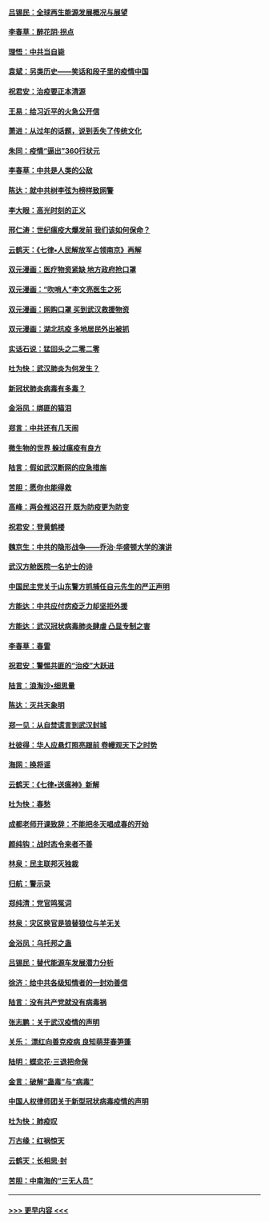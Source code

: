 #### [吕锡民：全球再生能源发展概况与展望](../pages/nsc993/n11890613.md?t=02241231) 
#### [李春草：醉花阴·拐点](../pages/nsc993/n11890567.md?t=02241231) 
#### [理悟：中共当自毙](../pages/nsc993/n11890559.md?t=02241231) 
#### [袁斌：另类历史——笑话和段子里的疫情中国](../pages/nsc993/n11889243.md?t=02241231) 
#### [祝君安：治疫要正本清源](../pages/nsc993/n11889085.md?t=02241231) 
#### [王易：给习近平的火急公开信](../pages/nsc993/n11888225.md?t=02241231) 
#### [萧进：从过年的话题，说到丢失了传统文化](../pages/nsc993/n11887732.md?t=02241231) 
#### [朱同：疫情“逼出”360行状元](../pages/nsc993/n11887678.md?t=02241231) 
#### [李春草：中共是人类的公敌](../pages/nsc993/n11887656.md?t=02241231) 
#### [陈达：就中共树李弦为榜样致网警](../pages/nsc993/n11887625.md?t=02241231) 
#### [李大眼：高光时刻的正义](../pages/nsc993/n11887585.md?t=02241231) 
#### [邢仁涛：世纪瘟疫大爆发前 我们该如何保命？](../pages/nsc993/n11887535.md?t=02241231) 
#### [云鹤天：《七律▪人民解放军占领南京》再解](../pages/nsc993/n11887524.md?t=02241231) 
#### [双元漫画：医疗物资紧缺 地方政府抢口罩](../pages/nsc993/n11884744.md?t=02241231) 
#### [双元漫画：“吹哨人”李文亮医生之死](../pages/nsc993/n11884705.md?t=02241231) 
#### [双元漫画：网购口罩 买到武汉救援物资](../pages/nsc993/n11884670.md?t=02241231) 
#### [双元漫画：湖北抗疫 多地居民外出被抓](../pages/nsc993/n11884643.md?t=02241231) 
#### [实话石说：猛回头之二零二零](../pages/nsc993/n11883968.md?t=02241231) 
#### [吐为快：武汉肺炎为何发生？](../pages/nsc993/n11882180.md?t=02241231) 
#### [新冠状肺炎病毒有多毒？](../pages/nsc993/n11881790.md?t=02241231) 
#### [金浴凤：绑匪的猫泪](../pages/nsc993/n11880664.md?t=02241231) 
#### [郑言：中共还有几天闹](../pages/nsc993/n11880645.md?t=02241231) 
#### [微生物的世界 躲过瘟疫有良方](../pages/nsc993/n11880492.md?t=02241231) 
#### [陆言：假如武汉断网的应急措施](../pages/nsc993/n11880619.md?t=02241231) 
#### [苦胆：愿你也能得救](../pages/nsc993/n11880601.md?t=02241231) 
#### [高峰：两会推迟召开  既为防疫更为防变](../pages/nsc993/n11879977.md?t=02241231) 
#### [祝君安：登黄鹤楼](../pages/nsc993/n11880583.md?t=02241231) 
#### [魏京生：中共的隐形战争——乔治‧华盛顿大学的演讲](../pages/nsc993/n11879765.md?t=02241231) 
#### [武汉方舱医院一名护士的诗](../pages/nsc993/n11878480.md?t=02241231) 
#### [中国民主党关于山东警方抓捕任自元先生的严正声明](../pages/nsc993/n11877506.md?t=02241231) 
#### [方能达：中共应付疠疫乏力却坚拒外援](../pages/nsc993/n11877497.md?t=02241231) 
#### [方能达：武汉冠状病毒肺炎肆虐 凸显专制之害](../pages/nsc993/n11877475.md?t=02241231) 
#### [李春草：春雷](../pages/nsc993/n11876287.md?t=02241231) 
#### [祝君安：警惕共匪的“治疫”大跃进](../pages/nsc993/n11876084.md?t=02241231) 
#### [陆言：浪淘沙•细思量](../pages/nsc993/n11876071.md?t=02241231) 
#### [陈达：灭共天象明](../pages/nsc993/n11876063.md?t=02241231) 
#### [郑一见：从自焚谎言到武汉封城](../pages/nsc993/n11875621.md?t=02241231) 
#### [杜彼得：华人应悬灯照亮跟前 卷幔观天下之时势](../pages/nsc993/n11874822.md?t=02241231) 
#### [海网：换将谣](../pages/nsc993/n11873712.md?t=02241231) 
#### [云鹤天：《七律▪送瘟神》新解](../pages/nsc993/n11873598.md?t=02241231) 
#### [吐为快：春愁](../pages/nsc993/n11872801.md?t=02241231) 
#### [成都老师开课致辞：不能把冬天唱成春的开始](../pages/nsc993/n11872653.md?t=02241231) 
#### [颜纯钩：战时态令来者不善](../pages/nsc993/n11872011.md?t=02241231) 
#### [林泉：民主联邦灭独裁](../pages/nsc993/n11870998.md?t=02241231) 
#### [归航：警示录](../pages/nsc993/n11870963.md?t=02241231) 
#### [郑纯清：党官鸣冤词](../pages/nsc993/n11870938.md?t=02241231) 
#### [林泉：灾区换官是狼替狼位与羊无关](../pages/nsc993/n11870896.md?t=02241231) 
#### [金浴凤：乌托邦之蛊](../pages/nsc993/n11870879.md?t=02241231) 
#### [吕锡民：替代能源车发展潜力分析](../pages/nsc993/n11870656.md?t=02241231) 
#### [徐济：给中共各级知情者的一封劝善信](../pages/nsc993/n11868561.md?t=02241231) 
#### [陆言：没有共产党就没有病毒祸](../pages/nsc993/n11868232.md?t=02241231) 
#### [张志鹏：关于武汉疫情的声明](../pages/nsc993/n11867182.md?t=02241231) 
#### [关乐： 漂红向善克疫病 良知萌芽春笋蓬](../pages/nsc993/n11865710.md?t=02241231) 
#### [陆明：蝶恋花‧三退把命保](../pages/nsc993/n11865673.md?t=02241231) 
#### [金言：破解“蛊毒”与“病毒”](../pages/nsc993/n11864103.md?t=02241231) 
#### [中国人权律师团关于新型冠状病毒疫情的声明](../pages/nsc993/n11864249.md?t=02241231) 
#### [吐为快：肺疫叹](../pages/nsc993/n11864027.md?t=02241231) 
#### [万古缘：红祸惊天](../pages/nsc993/n11864079.md?t=02241231) 
#### [云鹤天：长相思‧封](../pages/nsc993/n11864006.md?t=02241231) 
#### [苦胆：中南海的“三无人员”](../pages/nsc993/n11862997.md?t=02241231) 

----
#### [ >>> 更早内容 <<< ](../indexes/nsc993-earlier.md)
